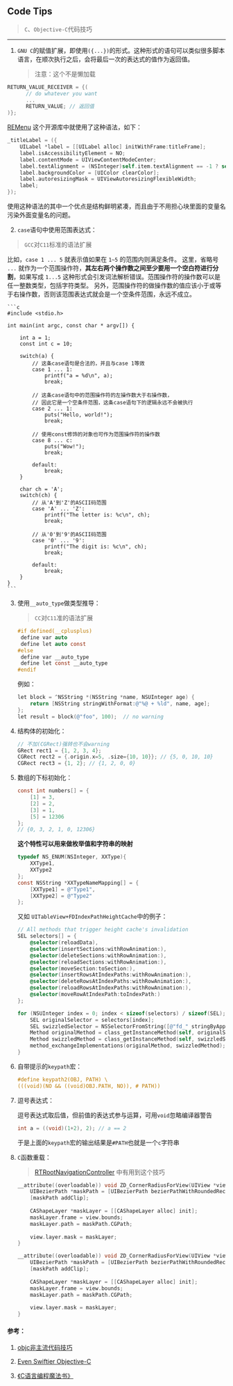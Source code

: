 ## Code Tips

> `C`、`Objective-C`代码技巧 

-----

1.  `GNU C`的赋值扩展，即使用`({...})`的形式。这种形式的语句可以类似很多脚本语言，在顺次执行之后，会将最后一次的表达式的值作为返回值。
    
    > 注意：这个不是懒加载
   
   ```c
   RETURN_VALUE_RECEIVER = {(
         // do whatever you want
         ...
         RETURN_VALUE; // 返回值
   )};
   ```

   [REMenu](https://github.com/romaonthego/REMenu) 这个开源库中就使用了这种语法，如下：

   ```objectivec
   _titleLabel = ({
       UILabel *label = [[UILabel alloc] initWithFrame:titleFrame];
       label.isAccessibilityElement = NO;
       label.contentMode = UIViewContentModeCenter;
       label.textAlignment = (NSInteger)self.item.textAlignment == -1 ? self.menu.textAlignment : self.item.subtitleTextAlignment;
       label.backgroundColor = [UIColor clearColor];
       label.autoresizingMask = UIViewAutoresizingFlexibleWidth;
       label;
   });
   ```

   使用这种语法的其中一个优点是结构鲜明紧凑，而且由于不用担心块里面的变量名污染外面变量名的问题。

2.  `case`语句中使用范围表达式：

   > `GCC`对`C11`标准的语法扩展

   比如，`case 1 ... 5` 就表示值如果在 `1~5` 的范围内则满足条件。
   这里，省略号 `...` 就作为一个范围操作符，**其左右两个操作数之间至少要用一个空白符进行分割**，如果写成 `1...5` 这种形式会引发词法解析错误。范围操作符的操作数可以是任一整数类型，包括字符类型。
   另外，范围操作符的做操作数的值应该小于或等于右操作数，否则该范围表达式就会是一个空条件范围，永远不成立。
    
    ```c
    #include <stdio.h>
    
    int main(int argc, const char * argv[]) {
        
        int a = 1; 
        const int c = 10;
    
        switch(a) {
            // 这条case语句是合法的，并且与case 1等效 
            case 1 ... 1:
                printf("a = %d\n", a);
                break;
    
            // 这条case语句中的范围操作符的左操作数⼤于右操作数， 
            // 因此它是⼀个空条件范围，这条case语句下的逻辑永远不会被执⾏ 
            case 2 ... 1:
                puts("Hello, world!"); 
                break;
    
            // 使⽤const修饰的对象也可作为范围操作符的操作数 
            case 8 ... c:
                puts("Wow!");
                break;
    
            default: 
                break;
        }
    
        char ch = 'A'; 
        switch(ch) {
            // 从'A'到'Z'的ASCII码范围 
            case 'A' ... 'Z':
                printf("The letter is: %c\n", ch);
                break;
    
            // 从'0'到'9'的ASCII码范围 
            case '0' ... '9':
                printf("The digit is: %c\n", ch);
                break;
    
            default:
                break;
        }
    }
    ```

3. 使用`__auto_type`做类型推导：

   > `CC`对`C11`准的语法扩展

   ```c
   #if defined(__cplusplus)
    define var auto
    define let auto const
   #else
    define var __auto_type
    define let const __auto_type
   #endif
   ```

    例如：

    ```objectivec
    let block = ^NSString *(NSString *name, NSUInteger age) {
        return [NSString stringWithFormat:@"%@ + %ld", name, age];
    };
    let result = block(@"foo", 100);  // no warning
    ```

4. 结构体的初始化：     

    ```objectivec
    // 不加(CGRect)强转也不会warning
    GRect rect1 = {1, 2, 3, 4};
    CGRect rect2 = {.origin.x=5, .size={10, 10}}; // {5, 0, 10, 10}
    CGRect rect3 = {1, 2}; // {1, 2, 0, 0}
    ```

5. 数组的下标初始化：

    ```objectivec
    const int numbers[] = {
        [1] = 3,
        [2] = 2,
        [3] = 1,
        [5] = 12306
    };
    // {0, 3, 2, 1, 0, 12306}
    ```
    
    **这个特性可以用来做枚举值和字符串的映射**
    
    ```objectivec
    typedef NS_ENUM(NSInteger, XXType){
        XXType1,
        XXType2
    };
    const NSString *XXTypeNameMapping[] = {
        [XXType1] = @"Type1",
        [XXType2] = @"Type2"
    };
    ```
    
    又如 `UITableView+FDIndexPathHeightCache`中的例子：
    
    ```objectivec
    // All methods that trigger height cache's invalidation
    SEL selectors[] = {
        @selector(reloadData),
        @selector(insertSections:withRowAnimation:),
        @selector(deleteSections:withRowAnimation:),
        @selector(reloadSections:withRowAnimation:),
        @selector(moveSection:toSection:),
        @selector(insertRowsAtIndexPaths:withRowAnimation:),
        @selector(deleteRowsAtIndexPaths:withRowAnimation:),
        @selector(reloadRowsAtIndexPaths:withRowAnimation:),
        @selector(moveRowAtIndexPath:toIndexPath:)
    };
    
    for (NSUInteger index = 0; index < sizeof(selectors) / sizeof(SEL); ++index) {
        SEL originalSelector = selectors[index];
        SEL swizzledSelector = NSSelectorFromString([@"fd_" stringByAppendingString:NSStringFromSelector(originalSelector)]);
        Method originalMethod = class_getInstanceMethod(self, originalSelector);
        Method swizzledMethod = class_getInstanceMethod(self, swizzledSelector);
        method_exchangeImplementations(originalMethod, swizzledMethod);
    }
    ```

6. 自带提示的`keypath`宏：

    ```objectivec
   #define keypath2(OBJ, PATH) \
    (((void)(NO && ((void)OBJ.PATH, NO)), # PATH))
    ``` 
    
7. 逗号表达式：

    逗号表达式取后值，但前值的表达式参与运算，可用`void`忽略编译器警告
    
    ```objective-c
    int a = ((void)(1+2), 2); // a == 2
    ```
    
    于是上面的`keypath`宏的输出结果是`#PATH`也就是一个`c`字符串 

8. `C`函数重载：
    > [RTRootNavigationController](https://github.com/rickytan/RTRootNavigationController/blob/master/RTRootNavigationController/Classes/RTRootNavigationController.m) 中有用到这个技巧
    
    ```objective-c
    __attribute((overloadable)) void ZD_CornerRadiusForView(UIView *view, CGFloat cornerRadius) {
        UIBezierPath *maskPath = [UIBezierPath bezierPathWithRoundedRect:view.bounds cornerRadius:cornerRadius];
        [maskPath addClip];
        
        CAShapeLayer *maskLayer = [[CAShapeLayer alloc] init];
        maskLayer.frame = view.bounds;
        maskLayer.path = maskPath.CGPath;
        
        view.layer.mask = maskLayer;
    }

    __attribute((overloadable)) void ZD_CornerRadiusForView(UIView *view, UIRectCorner rectCorner, CGFloat cornerRadius) {
        UIBezierPath *maskPath = [UIBezierPath bezierPathWithRoundedRect:view.bounds byRoundingCorners:rectCorner cornerRadii:(CGSize){cornerRadius, cornerRadius}];
        [maskPath addClip];
        
        CAShapeLayer *maskLayer = [[CAShapeLayer alloc] init];
        maskLayer.frame = view.bounds;
        maskLayer.path = maskPath.CGPath;
        
        view.layer.mask = maskLayer;
    }
    ```








#### 参考：

1. [objc非主流代码技巧](http://blog.sunnyxx.com/2014/08/02/objc-weird-code/)

2. [Even Swiftier Objective-C](https://pspdfkit.com/blog/2017/even-swiftier-objective-c/)

3. [《C语言编程魔法书》](http://www.jb51.net/books/620682.html)


